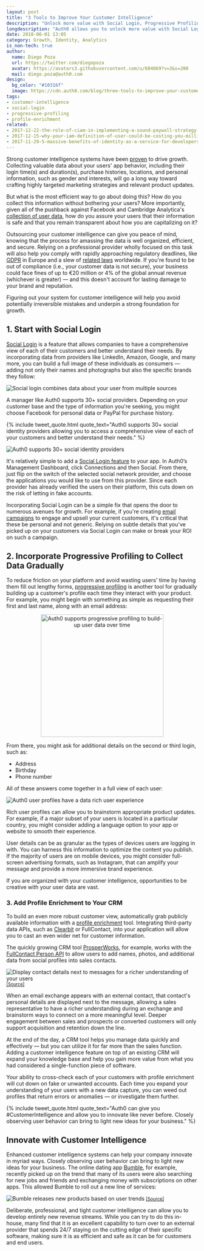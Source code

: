 ```yaml
---
layout: post
title: "3 Tools to Improve Your Customer Intelligence"
description: "Unlock more value with Social Login, Progressive Profiling, and Profile Enrichment with Auth0."
longdescription: "Auth0 allows you to unlock more value with Social Login, Progressive Profiling, and Profile Enrichment. These can give you customer intelligence and allow you to innovate like never before. Closely observing user behavior can bring to light new ideas for your business."
date: 2018-06-01 13:05
category: Growth, Identity, Analytics
is_non-tech: true
author:
  name: Diego Poza
  url: https://twitter.com/diegopoza
  avatar: https://avatars3.githubusercontent.com/u/604869?v=3&s=200
  mail: diego.poza@auth0.com
design:
  bg_color: "#10316f"
  image: https://cdn.auth0.com/blog/three-tools-to-improve-your-customer-intelligence/logo.png
tags:
- customer-intelligence
- social-login
- progressive-profiling
- profile-enrichment
related:
- 2017-12-22-the-role-of-ciam-in-implementing-a-sound-paywall-strategy
- 2017-12-15-why-your-iam-definition-of-user-could-be-costing-you-millions
- 2017-11-29-5-massive-benefits-of-identity-as-a-service-for-developers
---
```


Strong customer intelligence systems have been [proven](https://www.metrilo.com/blog/why-is-customer-intelligence-important-growing-ecommerce?ref=9d75) to drive growth. Collecting valuable data about your users' app behavior, including their login time(s) and duration(s), purchase histories, locations, and personal information, such as gender and interests, will go a long way toward crafting highly targeted marketing strategies and relevant product updates. 

But what is the most efficient way to go about doing this? How do you collect this information without bothering your users? More importantly, given all of the pushback against Facebook and Cambridge Analytica's [collection of user data](https://auth0.com/blog/cambridge-analytica-and-facebook/), how do you assure your users that their information is safe and that you remain transparent about how you are capitalizing on it?

Outsourcing your customer intelligence can give you peace of mind, knowing that the process for amassing the data is well organized, efficient, and secure. Relying on a professional provider wholly focused on this task will also help you comply with rapidly approaching regulatory deadlines, like [GDPR](https://auth0.com/blog/get-ready-for-gdpr/) in Europe and a slew of [related laws](https://auth0.com/blog/gdpr-effect/) worldwide. If you're found to be out of compliance (i.e., your customer data is not secure), your business could face fines of up to €20 million or 4% of the global annual revenue (whichever is greater) — and this doesn't account for lasting damage to your brand and reputation. 

Figuring out your system for customer intelligence will help you avoid potentially irreversible mistakes and underpin a strong foundation for growth.

## 1. Start with Social Login

[Social Login](https://auth0.com/learn/social-login/) is a feature that allows companies to have a comprehensive view of each of their customers and better understand their needs. By incorporating data from providers like LinkedIn, Amazon, Google, and many more, you can build a full image of these individuals as consumers — adding not only their names and photographs but also the specific brands they follow:

![Social login combines data about your user from multiple sources](https://cdn.auth0.com/blog/three-tools-to-improve-your-customer-intelligence/social-login-incorperates-data-from-multiple-sources.png)

A manager like Auth0 supports 30+ social providers. Depending on your customer base and the type of information you're seeking, you might choose Facebook for personal data or PayPal for purchase history.

{% include tweet_quote.html quote_text="Auth0 supports 30+ social identity providers allowing you to access a comprehensive view of each of your customers and better understand their needs." %}

![Auth0 supports 30+ social identity providers](https://cdn.auth0.com/blog/three-tools-to-improve-your-customer-intelligence/auth0-supports-over-30-social-identity-providers.gif)

It's relatively simple to add a [Social Login feature](https://auth0.com/learn/social-login/) to your app. In Auth0’s Management Dashboard, click Connections and then Social. From there, just flip on the switch of the selected social network provider, and choose the applications you would like to use from this provider. Since each provider has already verified the users on their platform, this cuts down on the risk of letting in fake accounts.

Incorporating Social Login can be a simple fix that opens the door to numerous avenues for growth. For example, if you're creating [email campaigns](https://auth0.com/blog/5-killer-email-strategies-for-lifecycle-marketing/) to engage and upsell your current customers, it's critical that these be personal and not generic. Relying on subtle details that you've picked up on your customers via Social Login can make or break your ROI on such a campaign.

## 2. Incorporate Progressive Profiling to Collect Data Gradually

To reduce friction on your platform and avoid wasting users' time by having them fill out lengthy forms, [progressive profiling](https://auth0.com/blog/progressive-profiling/) is another tool for gradually building up a customer's profile each time they interact with your product. For example, you might begin with something as simple as requesting their first and last name, along with an email address:

<p style="text-align: center;">
  <img src="https://cdn.auth0.com/blog/three-tools-to-improve-your-customer-intelligence/auth0-supports-progressive-profiling-to-build-up-user-data-over-time.png" alt="Auth0 supports progressive profiling to build-up user data over time" width="323"/>
</p>

From there, you might ask for additional details on the second or third login, such as:

* Address
* Birthday
* Phone number

All of these answers come together in a full view of each user:

![Auth0 user profiles have a data rich user experience](https://cdn.auth0.com/blog/three-tools-to-improve-your-customer-intelligence/auth0-user-profiles-have-a-data-rich-user-experience.png)

Rich user profiles can allow you to brainstorm appropriate product updates. For example, if a major subset of your users is located in a particular country, you might consider adding a language option to your app or website to smooth their experience. 

User details can be as granular as the types of devices users are logging in with. You can harness this information to optimize the content you publish. If the majority of users are on mobile devices, you might consider full-screen advertising formats, such as Instagram, that can amplify your message and provide a more immersive brand experience.  

If you are organized with your customer intelligence, opportunities to be creative with your user data are vast. 

### 3. Add Profile Enrichment to Your CRM

To build an even more robust customer view, automatically grab publicly available information with a [profile enrichment](https://auth0.com/blog/how-profile-enrichment-and-progressive-profiling-can-boost-your-marketing/) tool. Integrating third-party data APIs, such as [Clearbit](https://clearbit.com/) or FullContact, into your application will allow you to cast an even wider net for customer information.

The quickly growing CRM tool [ProsperWorks](https://www.prosperworks.com/), for example, works with the [FullContact Person API](https://www.fullcontact.com/developer/customers/prosperworks/) to allow users to add names, photos, and additional data from social profiles into sales contacts.

<p>
  <img src="https://cdn.auth0.com/blog/three-tools-to-improve-your-customer-intelligence/display-contact-details-next-to-messages-for-a-richer-understanding-of-your-users.png" alt="Display contact details next to messages for a richer understanding of your users" />
  <small>
    <a href="https://www.fullcontact.com/developer/customers/prosperworks/">[Source]</a>
  </small>
</p>

When an email exchange appears with an external contact, that contact's personal details are displayed next to the message, allowing a sales representative to have a richer understanding during an exchange and brainstorm ways to connect on a more meaningful level. Deeper engagement between sales and prospects or converted customers will only support acquisition and retention down the line.

At the end of the day, a CRM tool helps you manage data quickly and effectively — but you can utilize it for far more than the sales function. Adding a customer intelligence feature on top of an existing CRM will expand your knowledge base and help you gain more value from what you had considered a single-function piece of software. 

Your ability to cross-check each of your customers with profile enrichment will cut down on fake or unwanted accounts. Each time you expand your understanding of your users with a new data capture, you can weed out profiles that return errors or anomalies — or investigate them further.

{% include tweet_quote.html quote_text="Auth0 can give you #CustomerIntelligence and allow you to innovate like never before. Closely observing user behavior can bring to light new ideas for your business." %}

## Innovate with Customer Intelligence 

Enhanced customer intelligence systems can help your company innovate in myriad ways. Closely observing user behavior can bring to light new ideas for your business. The online dating app [Bumble](https://bumble.com/), for example, recently picked up on the trend that many of its users were also searching for new jobs and friends and exchanging money with subscriptions on other apps. This allowed Bumble to roll out a new line of services:

<p>
  <img src="https://cdn.auth0.com/blog/three-tools-to-improve-your-customer-intelligence/bumble-releases-new-products-based-on-user-trends.png" alt="Bumble releases new products based on user trends" />
  <small>
    <a href="https://bumble.com/">[Source]</a>
  </small>
</p>

Deliberate, professional, and tight customer intelligence can allow you to develop entirely new revenue streams. While you can try to do this in-house, many find that it is an excellent capability to turn over to an external provider that spends 24/7 staying on the cutting edge of their specific software, making sure it is as efficient and safe as it can be for customers and end users.
